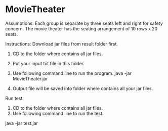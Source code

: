 # MovieTheater

Assumptions:
Each group is separate by three seats left and right for safety concern.
The movie theater has the seating arrangement of 10 rows x 20 seats.

Instructions:
Download jar files from result folder first.

1. CD to the folder where contains all jar files.
2. Put your input txt file in this folder.
3. Use following command line to run the program.
java -jar MovieTheater.jar <YOUR INPUT FILE NAME.txt>

4. Output file will be saved into folder where contains all your jar files.

	
  Run test:
1. CD to the folder where contains all jar files.
2. Use following command line to run the test.

java -jar test.jar

